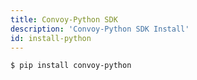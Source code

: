 ```yaml
---
title: Convoy-Python SDK
description: 'Convoy-Python SDK Install'
id: install-python
---
```


```bash[terminal]
$ pip install convoy-python
```